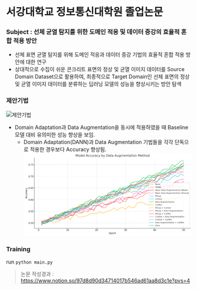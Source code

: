 # 서강대학교 정보통신대학원 졸업논문

### Subject : 선체 균열 탐지를 위한 도메인 적응 및 데이터 증강의 효율적 혼합 적용 방안
- 선체 표면 균열 탐지를 위해 도메인 적응과 데이터 증강 기법의 효율적 혼합 적용 방안에 대한 연구
- 상대적으로 수집이 쉬운 콘크리트 표면의 정상 및 균열 이미지 데이터를 Source Domain Dataset으로 활용하여, 최종적으로 Target Domain인 선체 표면의 정상 및 균열 이미지 데이터를 분류하는 딥러닝 모델의 성능을 향상시키는 방안 탐색

### 제안기법
![제안기법](https://github.com/YoongeeYEO/sogang_paper/blob/main/mehtod%20architecture.png)
- Domain Adaptation과 Data Augmentation을 동시에 적용하였을 때 Baseline 모델 대비 유의미한 성능 향상을 보임.
  - Domain Adaptation(DANN)과 Data Augmentation 기법들을 각각 단독으로 적용한 경우보다 Accuracy 향상됨.
    ![전체 Accuracy 비교](https://github.com/YoongeeYEO/sogang_paper/blob/main/2f7349d7-8257-4959-8ccb-61de4da2f02f.jpg)
  
### Training
run ```python main.py```

> 논문 작성경과 : https://www.notion.so/97d8d90d34714017b546ad61aa8d3c1e?pvs=4
